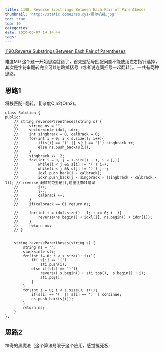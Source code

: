```yaml
---
title: 1190. Reverse Substrings Between Each Pair of Parentheses
thumbnail: 'http://static.come2rss.xyz/尼尔机械.jpg'
toc: true
top: 10
categories:
date: 2020-08-07 14:14:44
tags:
---
```



<!-- more -->

[1190.Reverse Substrings Between Each Pair of Parentheses](https://leetcode.com/problems/reverse-substrings-between-each-pair-of-parentheses/)

难度MD
这个题一开始思路就错了，首先是括号匹配问题不能使用左右指针选择，其次是字符串翻转完全可以忽略掉括号（或者说连同括号一起翻转）。
一共有两种思路。



## 思路1

将栈匹配+翻转，复杂度O(n2)O(n2)。

```
class Solution {
public:
    // string reverseParentheses(string s) {
    //     string ns = "";
    //     vector<int> idxl, idxr;
    //     int singbrack = 0, calbrack = 0;
    //     for(int i = 0; i < s.size(); i++){
    //         if(s[i] == '(' || s[i] == ')') singbrack ++;
    //         else ns.push_back(s[i]);
    //     }
    //     singbrack /=  2;
    //     for(int i = 0, j = s.size() - 1; i < j;){
    //         while(i < j && s[i] != '(') i++;
    //         while(i < j && s[j] != ')') j--;
    //         idxl.push_back(i - calbrack);
    //         idxr.push_back(j - singbrack - (singbrack - calbrack - 1)); // reverse 翻转的范围是[),这里注意01错误
    //         i++;
    //         j--;
    //         calbrack ++; 
    //     }
    //     if(calbrack == 0) return ns;
        
    //     for(int i = idxl.size() - 1; i >= 0; i--){
    //         reverse(ns.begin() + idxl[i], ns.begin() + idxr[i]);
    //     }
    //     return ns;
    // }


    string reverseParentheses(string s) {
        string ns = "";
        stack<int> sti;      
        for(int i= 0; i < s.size(); i++){
            if( s[i] == '(')
                sti.push(i);
            else if(s[i] == ')'){
                reverse( s.begin() + sti.top(),  s.begin() + i);
                sti.pop();
            }   
        }
        for(int i = 0; i < s.size(); i++){
            if(s[i] == '(' || s[i] == ')' ) continue;
            ns.push_back(s[i]);
        }
        return ns;
    }
};
```

## 思路2

神奇的黑魔法（这个算法局限于这个应用，感觉挺死板）